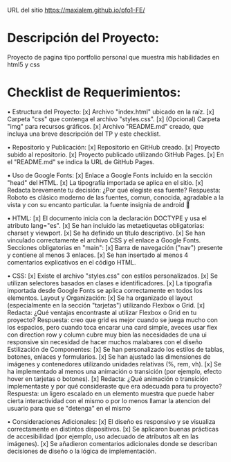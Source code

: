 URL del sitio
https://maxialem.github.io/pfo1-FE/
# Descripción del Proyecto:

Proyecto de pagina tipo portfolio personal que muestra mis habilidades en html5 y css

# Checklist de Requerimientos:



• Estructura del Proyecto:
[x] Archivo "index.html" ubicado en la raíz.
[x] Carpeta "css" que contenga el archivo "styles.css".
[x] (Opcional) Carpeta "img" para recursos gráficos.
[x] Archivo "README.md" creado, que incluya una breve descripción del TP y este checklist.

• Repositorio y Publicación:
[x] Repositorio en GitHub creado.
[x] Proyecto subido al repositorio.
[x] Proyecto publicado utilizando GitHub Pages.
[x] En el "README.md" se indica la URL de GitHub Pages.

• Uso de Google Fonts:
[x] Enlace a Google Fonts incluido en la sección "head" del HTML.
[x] La tipografía importada se aplica en el sitio.
[x] Redacta brevemente tu decisión: ¿Por qué elegiste esa fuente?
Respuesta: Roboto es clásico moderno de las fuentes, comun, conocida, agradable a la vista y con su encanto particular. la fuente insignia de android 🤖

• HTML:
[x] El documento inicia con la declaración DOCTYPE y usa el atributo lang="es".
[x] Se han incluido las metaetiquetas obligatorias: charset y viewport.
[x] Se ha definido un título descriptivo.
[x] Se han vinculado correctamente el archivo CSS y el enlace a Google Fonts.
Secciones obligatorias en "main":
[x] Barra de navegación ("nav") presente y contiene al menos 3 enlaces.
[x] Se han insertado al menos 4 comentarios explicativos en el código HTML.

• CSS:
[x] Existe el archivo "styles.css" con estilos personalizados.
[x] Se utilizan selectores basados en clases e identificadores.
[x] La tipografía importada desde Google Fonts se aplica correctamente en todos los elementos.
Layout y Organización:
[x] Se ha organizado el layout (especialmente en la sección "tarjetas") utilizando Flexbox o Grid.
[x] Redacta: ¿Qué ventajas encontraste al utilizar Flexbox o Grid en tu proyecto?
Respuesta: creo que grid es mejor cuando se juega mucho con los espacios, pero cuando toca encarar una card simple, aveces usar flex con direction row y column cubre muy bien las necesidades de una ui responsive sin necesidad de hacer muchos malabares con el diseño
Estilización de Componentes:
[x] Se han personalizado los estilos de tablas, botones, enlaces y formularios.
[x] Se han ajustado las dimensiones de imágenes y contenedores utilizando unidades relativas (%,
rem, vh).
[x] Se ha implementado al menos una animación o transición (por ejemplo, efecto hover en
tarjetas o botones).
[x] Redacta: ¿Qué animación o transición implementaste y por qué consideraste que era
adecuada para tu proyecto?
Respuesta: un ligero escalado en un elemento muestra que puede haber cierta interactividad con el mismo o por lo menos llamar la atencion del usuario para que se "detenga" en el mismo


• Consideraciones Adicionales:
[x] El diseño es responsivo y se visualiza correctamente en distintos dispositivos.
[x] Se aplicaron buenas prácticas de accesibilidad (por ejemplo, uso adecuado de atributos alt en
las imágenes).
[x] Se añadieron comentarios adicionales donde se describan decisiones de diseño o la lógica de
implementación.
